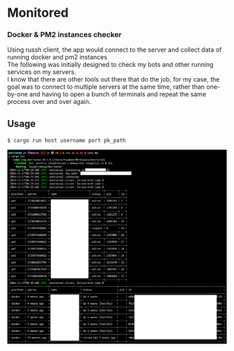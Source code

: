 # Monitored
### Docker & PM2 instances checker
<p>
Using russh client, the app would connect to the server and collect data of running docker and pm2 instances<br>
The following was initially designed to check my bots and other running services on my servers.<br>
I know that there are other tools out there that do the job, for my case, the goal was to connect to multiple servers at the same time, rather than  one-by-one and having to open a bunch of terminals and repeat the same process over and over again.
</p>

## Usage
```
$ cargo run host username port pk_path
```

![Screenshot](https://github.com/hjawhar/monitored/blob/master/screenshots/screenshot_1.png) 
